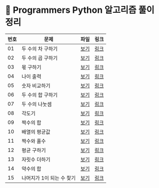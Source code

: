 
# 📄 Programmers Python 알고리즘 풀이 정리

| 번호 | 문제 | 파일 | 링크 |
|------|------|------|------|
| 01 | 두 수의 차 구하기 | [보기](./01_num_diff.py) | [링크](https://school.programmers.co.kr/learn/courses/30/lessons/120803) |
| 02 | 두 수의 곱 구하기 | [보기](./02_num_product.py) | [링크](https://school.programmers.co.kr/learn/courses/30/lessons/120804) |
| 03 | 몫 구하기 | [보기](./03_find_quotients.py) | [링크](https://school.programmers.co.kr/learn/courses/30/lessons/120805) |
| 04 | 나이 출력 | [보기](./04_cal_age.py) | [링크](https://school.programmers.co.kr/learn/courses/30/lessons/120820) |
| 05 | 숫자 비교하기 | [보기](./05_compare_numbers.py) | [링크](https://school.programmers.co.kr/learn/courses/30/lessons/120807) |
| 06 | 두 수의 합 구하기 | [보기](./06_sum_tnumbers.py) | [링크](https://school.programmers.co.kr/learn/courses/30/lessons/120802) |
| 07 | 두 수의 나눗셈 | [보기](./07_divide_two_numbers.py) | [링크](https://school.programmers.co.kr/learn/courses/30/lessons/120806) |
| 08 | 각도기 | [보기](./08_protractor.py) | [링크](https://school.programmers.co.kr/learn/courses/30/lessons/120829) |
| 09 | 짝수의 합 | [보기](./09_even_sum.py) | [링크](https://school.programmers.co.kr/learn/courses/30/lessons/120831) |
| 10 | 배열의 평균값 | [보기](./10_mean_list.py) | [링크](https://school.programmers.co.kr/learn/courses/30/lessons/120817) |
| 11 | 짝수와 홀수 | [보기](./11_even_odd.py) | [링크](https://school.programmers.co.kr/learn/courses/30/lessons/12937) |
| 12 | 평균 구하기 | [보기](./12_arr_mean.py) | [링크](https://school.programmers.co.kr/learn/courses/30/lessons/12944) |
| 13 | 자릿수 더하기 | [보기](./13_add_digits.py) | [링크](https://school.programmers.co.kr/learn/courses/30/lessons/12931) |
| 14 | 약수의 합 | [보기](./14_sum_divisor.py) | [링크](https://school.programmers.co.kr/learn/courses/30/lessons/12928) |
| 15 | 나머지가 1이 되는 수 찾기 | [보기](./15_find_remainder1_num.py) | [링크](https://school.programmers.co.kr/learn/courses/30/lessons/87389) |
